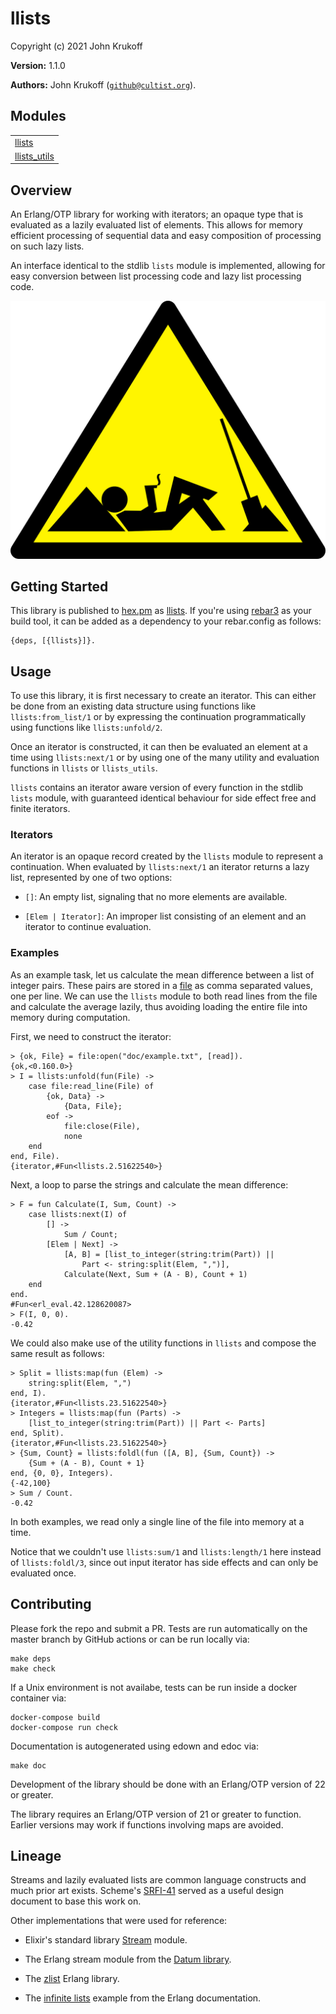 # llists

Copyright (c) 2021 John Krukoff

**Version:** 1.1.0

**Authors:** John Krukoff ([`github@cultist.org`](mailto:github@cultist.org)).

## Modules

<table width="100%" border="0" summary="list of modules">
<tr><td><a href="http://github.com/jkrukoff/llists/blob/master/doc/llists.md" class="module">llists</a></td></tr>
<tr><td><a href="http://github.com/jkrukoff/llists/blob/master/doc/llists_utils.md" class="module">llists_utils</a></td></tr></table>

## Overview

An Erlang/OTP library for working with iterators; an opaque type that is
evaluated as a lazily evaluated list of elements. This allows for memory
efficient processing of sequential data and easy composition of processing on
such lazy lists.

An interface identical to the stdlib `lists` module is implemented, allowing
for easy conversion between list processing code and lazy list processing
code.

![Lazy Construction Worker](doc/lazy.png)

## Getting Started

This library is published to [hex.pm](https://hex.pm) as [llists](https://hex.pm/packages/llists). If you're using [rebar3](https://www.rebar3.org/) as your build tool, it can be added
as a dependency to your rebar.config as follows:

```
{deps, [{llists}]}.
```

## Usage

To use this library, it is first necessary to create an iterator. This can
either be done from an existing data structure using functions like
`llists:from_list/1` or by expressing the continuation programmatically using
functions like `llists:unfold/2`.

Once an iterator is constructed, it can then be evaluated an element at a time
using `llists:next/1` or by using one of the many utility and evaluation
functions in `llists` or `llists_utils`.

`llists` contains an iterator aware version of every function in the stdlib
`lists` module, with guaranteed identical behaviour for side effect free and
finite iterators.

### Iterators

An iterator is an opaque record created by the `llists` module to represent a
continuation. When evaluated by `llists:next/1` an iterator returns a lazy
list, represented by one of two options:

- `[]`: An empty list, signaling that no more elements are available.

- `[Elem | Iterator]`: An improper list consisting of an element and an
  iterator to continue evaluation.

### Examples

As an example task, let us calculate the mean difference between a list of
integer pairs. These pairs are stored in a [file](http://github.com/jkrukoff/llists/blob/master/doc/example.txt) as
comma separated values, one per line. We can use the `llists` module to both
read lines from the file and calculate the average lazily, thus avoiding
loading the entire file into memory during computation.

First, we need to construct the iterator:

```
> {ok, File} = file:open("doc/example.txt", [read]).
{ok,<0.160.0>}
> I = llists:unfold(fun(File) ->
	case file:read_line(File) of
		{ok, Data} ->
			{Data, File};
		eof ->
			file:close(File),
			none
	end
end, File).
{iterator,#Fun<llists.2.51622540>}
```

Next, a loop to parse the strings and calculate the mean difference:

```
> F = fun Calculate(I, Sum, Count) ->
	case llists:next(I) of
		[] ->
			Sum / Count;
		[Elem | Next] ->
			[A, B] = [list_to_integer(string:trim(Part)) ||
				Part <- string:split(Elem, ",")],
			Calculate(Next, Sum + (A - B), Count + 1)
	end
end.
#Fun<erl_eval.42.128620087>
> F(I, 0, 0).
-0.42
```

We could also make use of the utility functions in `llists` and compose the
same result as follows:

```
> Split = llists:map(fun (Elem) ->
	string:split(Elem, ",")
end, I).
{iterator,#Fun<llists.23.51622540>}
> Integers = llists:map(fun (Parts) ->
	[list_to_integer(string:trim(Part)) || Part <- Parts]
end, Split).
{iterator,#Fun<llists.23.51622540>}
> {Sum, Count} = llists:foldl(fun ([A, B], {Sum, Count}) ->
	{Sum + (A - B), Count + 1}
end, {0, 0}, Integers).
{-42,100}
> Sum / Count.
-0.42
```

In both examples, we read only a single line of the file into memory at a
time.

Notice that we couldn't use `llists:sum/1` and `llists:length/1` here instead
of `llists:foldl/3`, since out input iterator has side effects and can only be
evaluated once.

## Contributing

Please fork the repo and submit a PR. Tests are run automatically on the
master branch by GitHub actions or can be run locally via:

```
make deps
make check
```

If a Unix environment is not availabe, tests can be run inside a docker
container via:

```
docker-compose build
docker-compose run check
```

Documentation is autogenerated using edown and edoc via:

```
make doc
```

Development of the library should be done with an Erlang/OTP version of 22 or
greater.

The library requires an Erlang/OTP version of 21 or greater to function.
Earlier versions may work if functions involving maps are avoided.

## Lineage

Streams and lazily evaluated lists are common language constructs and much
prior art exists. Scheme's [SRFI-41](https://srfi.schemers.org/srfi-41/srfi-41.md) served as a
useful design document to base this work on.

Other implementations that were used for reference:

- Elixir's standard library [Stream](https://hexdocs.pm/elixir/Stream.md) module.

- The Erlang stream module from the [Datum
  library](https://github.com/fogfish/datum/blob/master/src/stream/stream.erl).

- The [zlist](https://github.com/egobrain/zlist) Erlang
  library.

- The [infinite
  lists](http://erlang.org/documentation/doc-5.8/doc/programming_examples/funs.md) example from the Erlang documentation.
